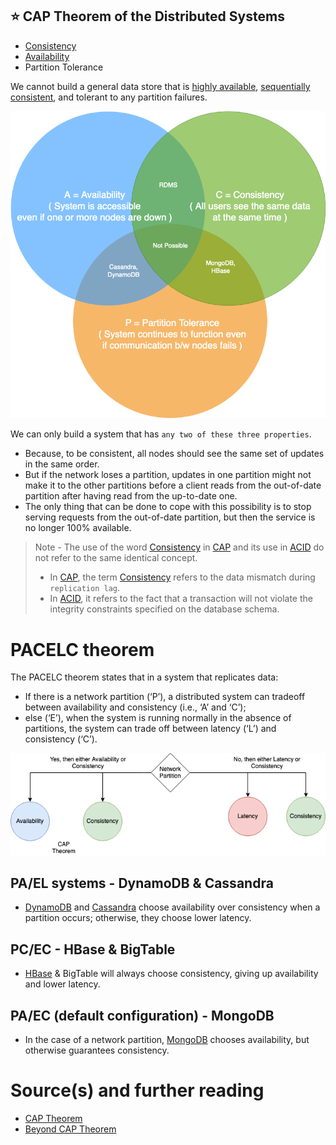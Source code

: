 ## :star: CAP Theorem of the Distributed Systems

- [Consistency](Reliability/ReplicationLagAndDataConsistency.md)
- [Availability](Reliability/HighAvailability.md)
- Partition Tolerance

We cannot build a general data store that is [highly available](Reliability/HighAvailability.md), [sequentially consistent](Reliability/ReplicationLagAndDataConsistency.md), and tolerant to any partition failures.

![img.png](assets/CAP_Theorem.drawio.png)

We can only build a system that has `any two of these three properties`.
- Because, to be consistent, all nodes should see the same set of updates in the same order.
- But if the network loses a partition, updates in one partition might not make it to the other partitions before a client reads from the out-of-date partition after having read from the up-to-date one.
- The only thing that can be done to cope with this possibility is to stop serving requests from the out-of-date partition, but then the service is no longer 100% available.

> Note - The use of the word [Consistency](Reliability/ReplicationLagAndDataConsistency.md) in [CAP](https://www.geeksforgeeks.org/the-cap-theorem-in-dbms/) and its use in [ACID](ACIDPropertyTransaction.md) do not refer to the same identical concept.
> - In [CAP](https://www.geeksforgeeks.org/the-cap-theorem-in-dbms/), the term [Consistency](Reliability/ReplicationLagAndDataConsistency.md) refers to the data mismatch during `replication lag`.
> - In [ACID](ACIDPropertyTransaction.md), it refers to the fact that a transaction will not violate the integrity constraints specified on the database schema.

# PACELC theorem
The PACELC theorem states that in a system that replicates data:
- If there is a network partition (‘P’), a distributed system can tradeoff between availability and consistency (i.e., ‘A’ and ‘C’);
- else (‘E’), when the system is running normally in the absence of partitions, the system can trade off between latency (‘L’) and consistency (‘C’).

![img.png](assets/PACELC_Diagram.drawio.png)

## PA/EL systems - DynamoDB & Cassandra
- [DynamoDB](../../2_AWSComponents/6_DatabaseServices/AmazonDynamoDB/Readme.md) and [Cassandra](../3_DatabaseComponents/NoSQL-Databases/ApacheCasandra.md) choose availability over consistency when a partition occurs; otherwise, they choose lower latency.

## PC/EC - HBase & BigTable
- [HBase](../3_DatabaseComponents/NoSQL-Databases/ApacheHBase.md) & BigTable will always choose consistency, giving up availability and lower latency.

## PA/EC (default configuration) - MongoDB
- In the case of a network partition, [MongoDB](../3_DatabaseComponents/NoSQL-Databases/MongoDB) chooses availability, but otherwise guarantees consistency.

# Source(s) and further reading
- [CAP Theorem](https://akshay-iyangar.github.io/system-design/grokking-system-design/system-design-basics/cap-theorem.html)
- [Beyond CAP Theorem](https://www.grokkingsystemdesigns.com/beyond-cap-theorem/)